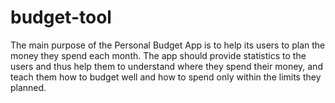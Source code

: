 # budget-tool
The main purpose of the Personal Budget App is to help its users to plan the money they spend each month. The app should provide statistics to the users and thus help them to understand where they spend their money, and teach them how to budget well and how to spend only within the limits they planned.

